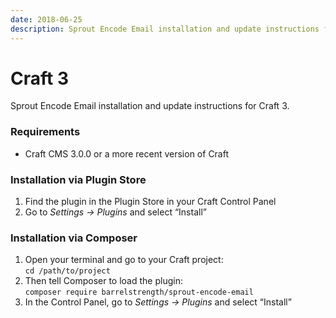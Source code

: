 ```yaml
---
date: 2018-06-25
description: Sprout Encode Email installation and update instructions for Craft 3.
---
```


# Craft 3

Sprout Encode Email installation and update instructions for Craft 3.

### Requirements

* Craft CMS 3.0.0 or a more recent version of Craft

### Installation via Plugin Store

1. Find the plugin in the Plugin Store in your Craft Control Panel 
2. Go to _Settings → Plugins_ and select “Install”

### Installation via Composer 

1. Open your terminal and go to your Craft project:<br> `cd /path/to/project`
2. Then tell Composer to load the plugin:<br> `composer require barrelstrength/sprout-encode-email`
3. In the Control Panel, go to _Settings → Plugins_ and select “Install”